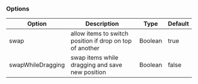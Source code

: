 ### Options

Option | Description | Type | Default
------------ | ------------- | ------------- | -------------
swap | allow items to switch position if drop on top of another | Boolean | true
swapWhileDragging | swap items while dragging and save new position | Boolean | false
